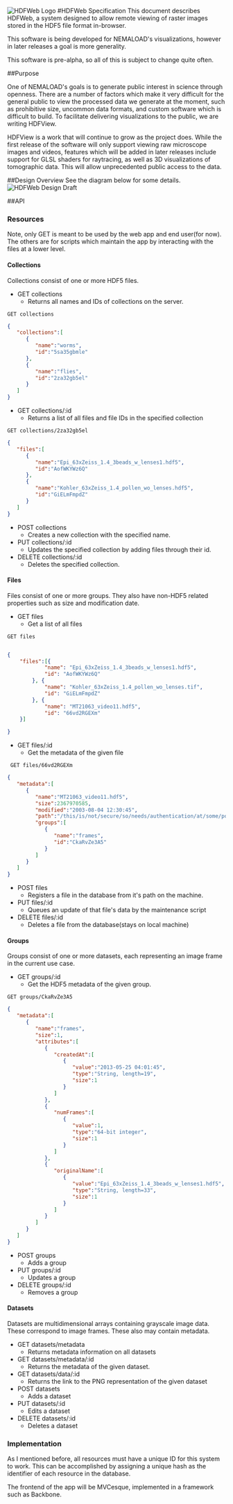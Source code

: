 ![HDFWeb Logo](http://i.imgur.com/6mlZGk6.jpg)
#HDFWeb Specification
This document describes HDFWeb, a system designed to allow remote viewing of raster images stored in the HDF5 file format in-browser. 

This software is being developed for NEMALOAD's visualizations, however in later releases a goal is more generality.

This software is pre-alpha, so all of this is subject to change quite often.

##Purpose

One of NEMALOAD's goals is to generate public interest in science through openness. There are a number of factors which make it very difficult for the general public to view the processed data we generate at the moment, such as prohibitive size, uncommon data formats, and custom software which is difficult to build. To facilitate delivering visualizations to the public, we are writing HDFView.

HDFView is a work that will continue to grow as the project does. While the first release of the software will only support viewing raw microscope images and videos, features which will be added in later releases include support for GLSL shaders for raytracing, as well as 3D visualizations of tomographic data. This will allow unprecedented public access to the data.

##Design Overview
See the diagram below for some details.
![HDFWeb Design Draft](http://i.imgur.com/HCI4eRS.png)

##API

### Resources

Note, only GET is meant to be used by the web app and end user(for now). The others are for scripts which maintain the app by interacting with the files at a lower level.

#### Collections
Collections consist of one or more HDF5 files.
* GET collections
	* Returns all names and IDs of collections on the server.

```GET collections```
```json
{
   "collections":[
      {
         "name":"worms",
         "id":"5sa35gbmle"
      },
      {
         "name":"flies",
         "id":"2za32gb5el"
      }
   ]
}
```

* GET collections/:id
	* Returns a list of all files and file IDs in the specified collection

```GET collections/2za32gb5el```	
```json
{
   "files":[
      {
         "name":"Epi_63xZeiss_1.4_3beads_w_lenses1.hdf5",
         "id":"AofWKYWz6Q"
      },
      {
         "name":"Kohler_63xZeiss_1.4_pollen_wo_lenses.hdf5",
         "id":"GiELmFmpdZ"
      }
   ]
}
```

* POST collections
	* Creates a new collection with the specified name.
* PUT collections/:id
	* Updates the specified collection by adding files through their id.
* DELETE collections/:id
	* Deletes the specified collection.

#### Files

Files consist of one or more groups. They also have non-HDF5 related properties such as size and modification date.
* GET files
	* Get a list of all files

```GET files```
```json

{
    "files":[{
            "name": "Epi_63xZeiss_1.4_3beads_w_lenses1.hdf5",
            "id": "AofWKYWz6Q"
        }, {
            "name": "Kohler_63xZeiss_1.4_pollen_wo_lenses.tif",
            "id": "GiELmFmpdZ"
        }, {
            "name": "MT21063_video11.hdf5",
            "id": "66vd2RGEXm"
    }]

}
```
* GET files/:id
	* Get the metadata of the given file

``` GET files/66vd2RGEXm```
```json
{
   "metadata":[
      {
         "name":"MT21063_video11.hdf5",
         "size":2367970585,
         "modified":"2003-08-04 12:30:45",
         "path":"/this/is/not/secure/so/needs/authentication/at/some/point",
         "groups":[
            {
               "name":"frames",
               "id":"CkaRvZe3A5"
            }
         ]
      }
   ]
}
```
* POST files
	* Registers a file in the database from it's path on the machine.
* PUT files/:id
	* Queues an update of that file's data by the maintenance script
* DELETE files/:id
	* Deletes a file from the database(stays on local machine)

#### Groups

Groups consist of one or more datasets, each representing an image frame in the current use case.

* GET groups/:id
	* Get the HDF5 metadata of the given group.

```GET groups/CkaRvZe3A5```
```json
{
   "metadata":[
      {
         "name":"frames",
         "size":1,
         "attributes":[
            {
               "createdAt":[
                  {
                     "value":"2013-05-25 04:01:45",
                     "type":"String, length=19",
                     "size":1
                  }
               ]
            },
            {
               "numFrames":[
                  {
                     "value":1,
                     "type":"64-bit integer",
                     "size":1
                  }
               ]
            },
            {
               "originalName":[
                  {
                     "value":"Epi_63xZeiss_1.4_3beads_w_lenses1.hdf5",
                     "type":"String, length=33",
                     "size":1
                  }
               ]
            }
         ]
      }
   ]
}
```
* POST groups
	* Adds a group
* PUT groups/:id
	* Updates a group
* DELETE groups/:id
	* Removes a group

#### Datasets

Datasets are multidimensional arrays containing grayscale image data. These correspond to image frames. These also may contain metadata.
* GET datasets/metadata
	* Returns metadata information on all datasets
* GET datasets/metadata/:id
	* Returns the metadata of the given dataset.
* GET datasets/data/:id
	* Returns the link to the  PNG representation of the given dataset
* POST datasets
	* Adds a dataset
* PUT datasets/:id
	* Edits a dataset
* DELETE datasets/:id
	* Deletes a dataset


### Implementation
As I mentioned before, all resources must have a unique ID for this system to work. This can be accomplished by assigning a unique hash as the identifier of each resource in the database.

The frontend of the app will be MVCesque, implemented in a framework such as Backbone.

